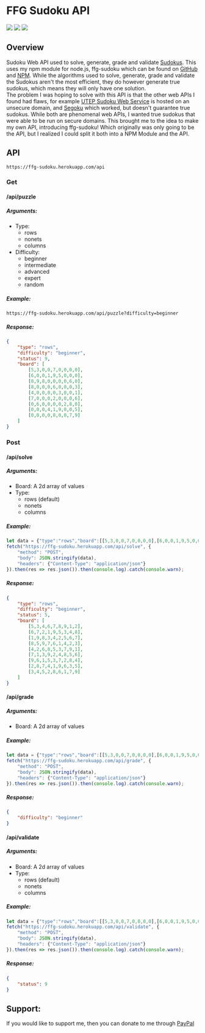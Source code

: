 # FFG Sudoku API
![](https://upload.wikimedia.org/wikipedia/commons/thumb/e/e0/Sudoku_Puzzle_by_L2G-20050714_standardized_layout.svg/250px-Sudoku_Puzzle_by_L2G-20050714_standardized_layout.svg.png)
![](https://i.imgur.com/A2mmGSk.png)
![](https://upload.wikimedia.org/wikipedia/commons/thumb/1/12/Sudoku_Puzzle_by_L2G-20050714_solution_standardized_layout.svg/250px-Sudoku_Puzzle_by_L2G-20050714_solution_standardized_layout.svg.png)
## Overview
Sudoku Web API used to solve, generate, grade and validate [Sudokus](https://en.wikipedia.org/wiki/Sudoku). This uses my npm module for node.js, ffg-sudoku which can be found on [GitHub](https://github.com/ffgflash/ffg-sudoku) and [NPM](https://www.npmjs.com/package/ffg-sudoku). While the algorithms used to solve, generate, grade and validate the Sudokus aren't the most efficient, they do however generate true sudokus, which means they will only have one solution.<br/>
The problem I was hoping to solve with this API is that the other web APIs I found had flaws, for example [UTEP Sudoku Web Service](http://www.cs.utep.edu/cheon/ws/sudoku/) is hosted on an unsecure domain, and [Segoku](https://github.com/berto/sugoku) which worked, but doesn't guarantee true sudokus. While both are phenomenal web APIs, I wanted true sudokus that were able to be run on secure domains. This brought me to the idea to make my own API, introducing ffg-sudoku! Which originally was only going to be the API, but I realized I could split it both into a NPM Module and the API.
## API
`https://ffg-sudoku.herokuapp.com/api`
### Get
#### /api/puzzle
##### Arguments:
- Type:
    * rows
    * nonets
    * columns
- Difficulty:
    * beginner
    * intermediate
    * advanced
    * expert
    * random
##### Example:
`https://ffg-sudoku.herokuapp.com/api/puzzle?difficulty=beginner`
##### Response:
```json
{
    "type": "rows",
    "difficulty": "beginner",
    "status": 9,
    "board": [
        [5,3,0,0,7,0,0,0,0],
        [6,0,0,1,9,5,0,0,0],
        [0,9,8,0,0,0,0,6,0],
        [8,0,0,0,6,0,0,0,3],
        [4,0,0,8,0,3,0,0,1],
        [7,0,0,0,2,0,0,0,6],
        [0,6,0,0,0,0,2,8,0],
        [0,0,0,4,1,9,0,0,5],
        [0,0,0,0,8,0,0,7,9]
    ]
}
```
### Post
#### /api/solve
##### Arguments:
- Board: A 2d array of values
- Type:
    * rows (default)
    * nonets
    * columns
##### Example:
```js
let data = {"type":"rows","board":[[5,3,0,0,7,0,0,0,0],[6,0,0,1,9,5,0,0,0],[0,9,8,0,0,0,0,6,0],[8,0,0,0,6,0,0,0,3],[4,0,0,8,0,3,0,0,1],[7,0,0,0,2,0,0,0,6],[0,6,0,0,0,0,2,8,0],[0,0,0,4,1,9,0,0,5],[0,0,0,0,8,0,0,7,9]]};
fetch("https://ffg-sudoku.herokuapp.com/api/solve", {
    "method": "POST",
    "body": JSON.stringify(data),
    "headers": {"Content-Type": "application/json"}
}).then(res => res.json()).then(console.log).catch(console.warn);
```
##### Response:
```json
{
    "type": "rows",
    "difficulty": "beginner",
    "status": 5,
    "board": [
        [5,3,4,6,7,8,9,1,2],
        [6,7,2,1,9,5,3,4,8],
        [1,9,8,3,4,2,5,6,7],
        [8,5,9,7,6,1,4,2,3],
        [4,2,6,8,5,3,7,9,1],
        [7,1,3,9,2,4,8,5,6],
        [9,6,1,5,3,7,2,8,4],
        [2,8,7,4,1,9,6,3,5],
        [3,4,5,2,8,6,1,7,9]
    ]
}
```
#### /api/grade
##### Arguments:
- Board: A 2d array of values
##### Example:
```js
let data = {"type":"rows","board":[[5,3,0,0,7,0,0,0,0],[6,0,0,1,9,5,0,0,0],[0,9,8,0,0,0,0,6,0],[8,0,0,0,6,0,0,0,3],[4,0,0,8,0,3,0,0,1],[7,0,0,0,2,0,0,0,6],[0,6,0,0,0,0,2,8,0],[0,0,0,4,1,9,0,0,5],[0,0,0,0,8,0,0,7,9]]};
fetch("https://ffg-sudoku.herokuapp.com/api/grade", {
    "method": "POST",
    "body": JSON.stringify(data),
    "headers": {"Content-Type": "application/json"}
}).then(res => res.json()).then(console.log).catch(console.warn);
```
##### Response:
```json
{
    "difficulty": "beginner"
}
```
#### /api/validate
##### Arguments:
- Board: A 2d array of values
- Type:
    * rows (default)
    * nonets
    * columns
##### Example:
```js
let data = {"type":"rows","board":[[5,3,0,0,7,0,0,0,0],[6,0,0,1,9,5,0,0,0],[0,9,8,0,0,0,0,6,0],[8,0,0,0,6,0,0,0,3],[4,0,0,8,0,3,0,0,1],[7,0,0,0,2,0,0,0,6],[0,6,0,0,0,0,2,8,0],[0,0,0,4,1,9,0,0,5],[0,0,0,0,8,0,0,7,9]]};
fetch("https://ffg-sudoku.herokuapp.com/api/validate", {
    "method": "POST",
    "body": JSON.stringify(data),
    "headers": {"Content-Type": "application/json"}
}).then(res => res.json()).then(console.log).catch(console.warn);
```
##### Response:
```json
{
    "status": 9
}
```
## Support:
If you would like to support me, then you can donate to me through [PayPal](https://www.paypal.com/cgi-bin/webscr?cmd=_donations&business=G29DQMEDMVJUU&currency_code=USD&source=url)
